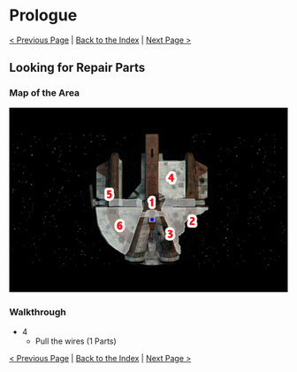 # Prologue

[< Previous Page](02_Prologue.md) |
[Back to the Index](../index.md) |
[Next Page >](04_Prologue.md)

## Looking for Repair Parts

### Map of the Area

![](img/03_Prologue/03_Prologue_map.png)

### Walkthrough

 - 4
   - Pull the wires (1 Parts)


[< Previous Page](02_Prologue.md) |
[Back to the Index](../index.md) |
[Next Page >](04_Prologue.md)
